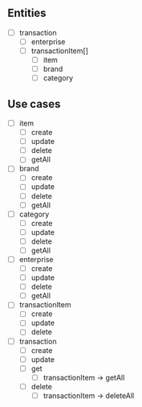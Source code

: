 ## Entities
- [ ] transaction
  - [ ] enterprise
  - [ ] transactionItem[]
    - [ ] item
    - [ ] brand
    - [ ] category

## Use cases
- [ ] item
  - [ ] create
  - [ ] update
  - [ ] delete
  - [ ] getAll
- [ ] brand
  - [ ] create
  - [ ] update
  - [ ] delete
  - [ ] getAll
- [ ] category
  - [ ] create
  - [ ] update
  - [ ] delete
  - [ ] getAll
- [ ] enterprise
  - [ ] create
  - [ ] update
  - [ ] delete
  - [ ] getAll
- [ ] transactionItem
  - [ ] create
  - [ ] update
  - [ ] delete
- [ ] transaction
  - [ ] create
  - [ ] update
  - [ ] get
    - [ ] transactionItem -> getAll
  - [ ] delete
    - [ ] transactionItem -> deleteAll